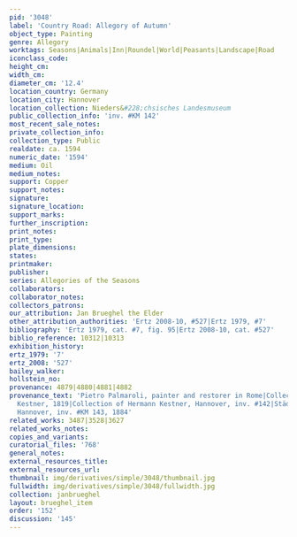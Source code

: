 ```yaml
---
pid: '3048'
label: 'Country Road: Allegory of Autumn'
object_type: Painting
genre: Allegory
worktags: Seasons|Animals|Inn|Roundel|World|Peasants|Landscape|Road
iconclass_code:
height_cm:
width_cm:
diameter_cm: '12.4'
location_country: Germany
location_city: Hannover
location_collection: Nieders&#228;chsisches Landesmuseum
public_collection_info: 'inv. #KM 142'
most_recent_sale_notes:
private_collection_info:
collection_type: Public
realdate: ca. 1594
numeric_date: '1594'
medium: Oil
medium_notes:
support: Copper
support_notes:
signature:
signature_location:
support_marks:
further_inscription:
print_notes:
print_type:
plate_dimensions:
states:
printmaker:
publisher:
series: Allegories of the Seasons
collaborators:
collaborator_notes:
collectors_patrons:
our_attribution: Jan Brueghel the Elder
other_attribution_authorities: 'Ertz 2008-10, #527|Ertz 1979, #7'
bibliography: 'Ertz 1979, cat. #7, fig. 95|Ertz 2008-10, cat. #527'
biblio_reference: 10312|10313
exhibition_history:
ertz_1979: '7'
ertz_2008: '527'
bailey_walker:
hollstein_no:
provenance: 4879|4880|4881|4882
provenance_text: 'Pietro Palmaroli, painter and restorer in Rome|Collection of August
  Kestner, 1819|Collection of Hermann Kestner, Hannover, inv. #142|Städelsches Galerie,
  Hannover, inv. #KM 143, 1884'
related_works: 3487|3528|3627
related_works_notes:
copies_and_variants:
curatorial_files: '768'
general_notes:
external_resources_title:
external_resources_url:
thumbnail: img/derivatives/simple/3048/thumbnail.jpg
fullwidth: img/derivatives/simple/3048/fullwidth.jpg
collection: janbrueghel
layout: brueghel_item
order: '152'
discussion: '145'
---
```

